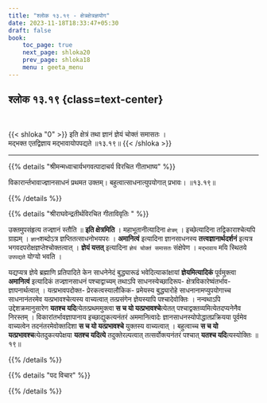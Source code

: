 ```yaml
---
title: "श्लोक १३.१९ - क्षेत्रक्षेत्रज्ञयोग"
date: 2023-11-18T18:33:47+05:30
draft: false
book:
    toc_page: true
    next_page: shloka20
    prev_page: shloka18
    menu : geeta_menu
---
```




## श्लोक १३.१९ {class=text-center}

<br/>

{{< shloka  "0"  >}}
इति क्षेत्रं तथा ज्ञानं ज्ञेयं चोक्तं समासतः ।  
मद्भक्त एतद्विज्ञाय मद्भावायोपपद्यते ॥१३.१९॥
{{< /shloka >}}

---


{{% details "श्रीमन्मध्वाचार्यभगवत्पादाचर्य विरचित  गीताभाष्य" %}}

विकारार्न्तभावाज्ज्ञानसाधनं प्रथमत उक्तम्। 
बहुत्वात्साधनात्युपयोगात् प्रभावः। ॥१३.१९॥

{{% /details %}}



{{% details "श्रीराघवेन्द्रतीर्थविरचित गीताविवृतिः " %}}

उक्तमुपसंहृत्य तज्ज्ञानं स्तौति ॥ **इति क्षेत्रमिति**  ।
महाभूतानीत्यादिना `क्षेत्रम्` । इच्छेत्यादिना 
तद्विकाराश्चेत्यपि ग्राह्यम् । `ज्ञान`शब्दोऽत्र 
ज्ञप्तितत्साधनोभयपरः ।  **अमानित्वं** इत्यादिना 
ज्ञानसाधनस्य **तत्त्वज्ञानार्थदर्शनं** इत्यत्र 
भगवदपरोक्षज्ञप्तेश्चोक्तत्वात्‌ । **ज्ञेयं यत्तत्‌** 
इत्यादिना `ज्ञेयं चोक्तं समासतः` संक्षेपेण । `मद्भावाय` 
मयि स्थितये `उपपद्यते` योग्यो भवति ।  

यद्यप्यत्र ज्ञेये ब्रह्माणि प्रतिपादिते केन साधनेनेदं 
बुद्ध्यारूढं भवेदित्याकांक्षायां **ज्ञेयमित्यादिकं** 
पूर्वमुक्त्वा **अमानित्वं** इत्यादिकं तज्ज्ञानसाधनं 
पश्चाद्वाच्यम्‌ तथाऽपि साधनस्येच्छादिरूप- क्षेत्रविकारेष्वंतर्भाव- 
ज्ञापनार्थत्वात्‌ । यत्प्रभावपदोक्त- प्रेरकत्वस्यालौकिक- प्रमेयस्य 
बुद्ध्यारोहे साधनानामप्युपयोगाच्च 
साधनानंतरमेव यत्प्रभावश्चेत्यस्य वाच्यत्वात्‌ 
तत्प्रसंगेन ज्ञेयस्यापि पश्चादेवोक्तिः । नन्वथाऽपि उद्देशक्रमानुसारेण 
**यतश्च यदि**त्येतत्प्रथममुक्त्वा 
**स च यो यत्प्रभावश्चे**त्येतत् 
पश्चाद्वक्तव्यमित्येतदप्यनेनैव निरस्तम्‌ । 
विकारांतर्भावज्ञापानाय इच्छाद्युकत्यनंतरं अममानित्वादेः 
ज्ञानसाधनस्योपोद्धातप्रक्रियया पूर्वमेव वाच्यत्वेन 
तदनंतरमेवोक्तदिशा **स च यो यत्प्रभावश्चे** युक्तस्य वाच्यत्वात्‌ । 
बहुत्वाच्च **स च यो यत्प्रभावश्च**त्येतदुकत्यपेक्षया 
**यतश्च यदित्ये** तदुक्तेरल्पत्वात्‌ तत्सर्वोक्त्यनंतरं
पश्चात्‌ **यतश्च यदि**त्यस्योक्तिः ॥ १९॥

{{% /details %}}



{{% details "पद विचार" %}}


{{% /details %}}
